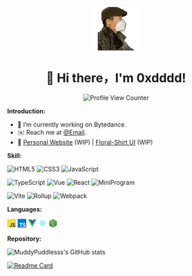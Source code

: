 <div align=center>

<img width="100" height="100" src="https://github.com/MuddyPuddlesss/MuddyPuddlesss/blob/main/profile.png">
<!-- <img width="100" height="100" src="https://github.com/MuddyPuddlesss/MuddyPuddlesss/blob/main/my.png"> -->

# 👋  Hi there，I'm 0xdddd!

![Profile View Counter](https://komarev.com/ghpvc/?username=MuddyPuddlesss&style=for-the-badge)

</div>

**Introduction:**
- 🔭  I’m currently working on Bytedance.
- ✉️  Reach me at [@Email](mailto:shallow_wow@163.com).
- 🔗  [Personal Website]() (WIP) | [Floral-Shirt UI]() (WIP)

**Skill:**
<p>

![HTML5](https://img.shields.io/badge/-HTML5-red?logo=html5&logoColor=white)
![CSS3](https://img.shields.io/badge/-CSS3-blue?logo=css3&logoColor=white)
![JavaScript](https://img.shields.io/badge/-JavaScript-yellow?logo=javascript&logoColor=white)

</p>

<p>

![TypeScript](https://img.shields.io/badge/-TypeScript-blue?logo=typescript&logoColor=white)
![Vue](https://img.shields.io/badge/-Vue-34495e?logo=vue.js)
![React](https://img.shields.io/badge/-React-282c34?logo=react)
![MiniProgram](https://img.shields.io/badge/-MiniProgram-07c160?logo=wechat&logoColor=white)

</p>

<p>

![Vite](https://img.shields.io/badge/-Vite-646cff?logo=vite&logoColor=white)
![Rollup](https://img.shields.io/badge/-Rollup-ef3335?logo=rollup.js&logoColor=white)
![Webpack](https://img.shields.io/badge/-Webpack-1a6bac?logo=webpack)

</p>

**Languages:**  

<code><img height="20" src="https://raw.githubusercontent.com/github/explore/80688e429a7d4ef2fca1e82350fe8e3517d3494d/topics/javascript/javascript.png"></code>
<code><img height="20" src="https://raw.githubusercontent.com/github/explore/80688e429a7d4ef2fca1e82350fe8e3517d3494d/topics/typescript/typescript.png"></code>
<code><img height="20" src="https://raw.githubusercontent.com/github/explore/80688e429a7d4ef2fca1e82350fe8e3517d3494d/topics/vue/vue.png"></code>
<code><img height="20" src="https://raw.githubusercontent.com/github/explore/80688e429a7d4ef2fca1e82350fe8e3517d3494d/topics/react/react.png"></code>
<code><img height="20" src="https://raw.githubusercontent.com/github/explore/80688e429a7d4ef2fca1e82350fe8e3517d3494d/topics/nodejs/nodejs.png"></code>

<!-- ![MuddyPuddlesss's GitHub stats](https://github-readme-stats.vercel.app/api?username=MuddyPuddlesss&count_private=true&show_icons=true&bg_color=320,323031,84a59d&icon_color=b0c4b1&title_color=eec170&text_color=a2a392&include_all_commits=true) -->



**Repository:**

![MuddyPuddlesss's GitHub stats](https://github-readme-stats.vercel.app/api?username=MuddyPuddlesss&count_private=true&show_icons=true&title_color=fff&icon_color=79ff97&text_color=9f9f9f&bg_color=151515)


[![Readme Card](https://github-readme-stats.vercel.app/api/pin/?username=MuddyPuddlesss&repo=random-lottery&title_color=fff&icon_color=f9f9f9&text_color=9f9f9f&bg_color=151515)](https://github.com/MuddyPuddlesss/random-lottery)


<!--

skill:
<p>

![HTML5](https://img.shields.io/badge/-HTML5-red?logo=html5&logoColor=white)
![CSS3](https://img.shields.io/badge/-CSS3-blue?logo=css3&logoColor=white)
![JavaScript](https://img.shields.io/badge/-JavaScript-yellow?logo=javascript&logoColor=white)

</p>

<p>

![TypeScript](https://img.shields.io/badge/-TypeScript-blue?logo=typescript&logoColor=white)
![Vue](https://img.shields.io/badge/-Vue-34495e?logo=vue.js)
![React](https://img.shields.io/badge/-React-282c34?logo=react)
![MiniProgram](https://img.shields.io/badge/-MiniProgram-07c160?logo=wechat&logoColor=white)

</p>

<p>

![Webpack](https://img.shields.io/badge/-Webpack-1a6bac?logo=webpack)
![Rollup](https://img.shields.io/badge/-Rollup-ef3335?logo=rollup.js&logoColor=white)
![Vite](https://img.shields.io/badge/-Vite-646cff?logo=vite&logoColor=white)

</p>
-->
